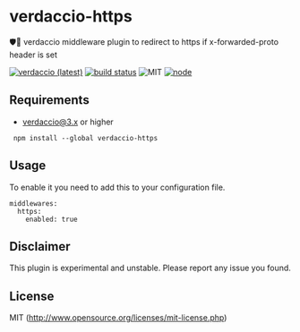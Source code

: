 # verdaccio-https
🛡🔬 verdaccio middleware plugin to redirect to https if x-forwarded-proto header is set

[![verdaccio (latest)](https://img.shields.io/npm/v/verdaccio-https/latest.svg)](https://www.npmjs.com/package/verdaccio-https)
[![build status](https://img.shields.io/travis/honzahommer/verdaccio-https/master.svg)](http://travis-ci.org/honzahommer/verdaccio-https)
![MIT](https://img.shields.io/github/license/mashape/apistatus.svg)
[![node](https://img.shields.io/node/v/verdaccio-https/latest.svg)](https://www.npmjs.com/package/verdaccio-https)

## Requirements

* verdaccio@3.x or higher

```
 npm install --global verdaccio-https
```

## Usage
To enable it you need to add this to your configuration file.
```
middlewares:
  https:
    enabled: true
```

## Disclaimer

This plugin is experimental and unstable. Please report any issue you found.

## License

MIT (http://www.opensource.org/licenses/mit-license.php)
